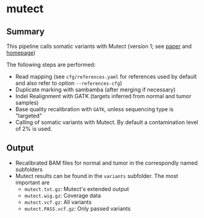 # mutect

## Summary

This pipeline calls somatic variants with Mutect (version 1; see
[paper](http://www.nature.com/nbt/journal/v31/n3/abs/nbt.2514.html)
and [homepage](http://archive.broadinstitute.org/cancer/cga/mutect))


The following steps are performed:

- Read mapping (see `cfg/references.yaml` for references used by default  and also refer to  option `--references-cfg`)
- Duplicate marking with sambamba (after merging if necessary)
- Indel Realignment with GATK (targets inferred from normal and tumor samples)
- Base quality recalibration with `GATK`, unless sequencing type is "targeted"
- Calling of somatic variants with Mutect. By default a contamination level of 2% is used.


## Output

- Recalibrated BAM files for normal and tumor in the correspondly named subfolders
- Mutect results can be found in the `variants` subfolder. The most important are
    - `mutect.txt.gz`: Mutect's extended output
    - `mutect.wig.gz`: Coverage data
    - `mutect.vcf.gz`: All variants
    - `mutect.PASS.vcf.gz`: Only passed variants


